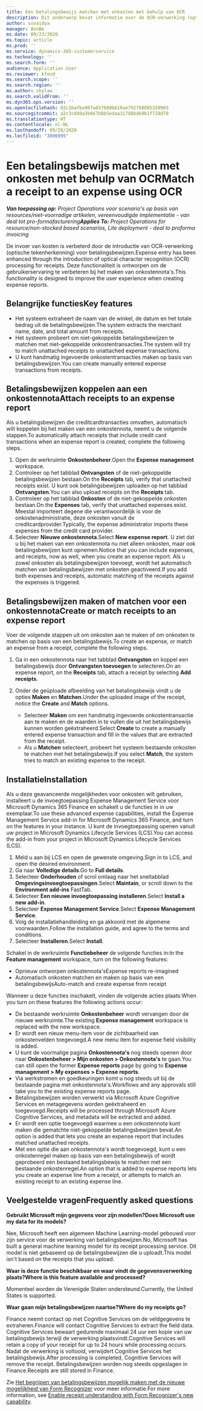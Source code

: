 ```yaml
---
title: Een betalingsbewijs matchen met onkosten met behulp van OCR
description: Dit onderwerp bevat informatie over de OCR-verwerking (optische tekenherkenning) voor betalingsbewijzen.
author: suvaidya
manager: AnnBe
ms.date: 09/23/2020
ms.topic: article
ms.prod: ''
ms.service: dynamics-365-customerservice
ms.technology: ''
ms.search.form: ''
audience: Application User
ms.reviewer: kfend
ms.search.scope: ''
ms.search.region: ''
ms.author: shylaw
ms.search.validFrom: ''
ms.dyn365.ops.version: ''
ms.openlocfilehash: 02c1bafbe907a657689b610ae792f88085320903
ms.sourcegitcommit: a2c3cd49a3b667b8b5edaa31788b4b9b1f728d78
ms.translationtype: HT
ms.contentlocale: nl-NL
ms.lasthandoff: 09/28/2020
ms.locfileid: "3896995"
---
```

# <a name="match-a-receipt-to-an-expense-using-ocr"></a><span data-ttu-id="58602-103">Een betalingsbewijs matchen met onkosten met behulp van OCR</span><span class="sxs-lookup"><span data-stu-id="58602-103">Match a receipt to an expense using OCR</span></span>

<span data-ttu-id="58602-104">_**Van toepassing op:** Project Operations voor scenario's op basis van resources/niet-voorradige artikelen, vereenvoudigde implementatie - van deal tot pro-formafacturering_</span><span class="sxs-lookup"><span data-stu-id="58602-104">_**Applies To:** Project Operations for resource/non-stocked based scenarios, Lite deployment - deal to proforma invoicing_</span></span>

<span data-ttu-id="58602-105">De invoer van kosten is verbeterd door de introductie van OCR-verwerking (optische tekenherkenning) voor betalingsbewijzen.</span><span class="sxs-lookup"><span data-stu-id="58602-105">Expense entry has been enhanced through the introduction of optical character recognition (OCR) processing for receipts.</span></span> <span data-ttu-id="58602-106">Deze functionaliteit is ontworpen om de gebruikerservaring te verbeteren bij het maken van onkostennota's.</span><span class="sxs-lookup"><span data-stu-id="58602-106">This functionality is designed to improve the user experience when creating expense reports.</span></span>

## <a name="key-features"></a><span data-ttu-id="58602-107">Belangrijke functies</span><span class="sxs-lookup"><span data-stu-id="58602-107">Key features</span></span>

- <span data-ttu-id="58602-108">Het systeem extraheert de naam van de winkel, de datum en het totale bedrag uit de betalingsbewijzen.</span><span class="sxs-lookup"><span data-stu-id="58602-108">The system extracts the merchant name, date, and total amount from receipts.</span></span>
- <span data-ttu-id="58602-109">Het systeem probeert om niet-gekoppelde betalingsbewijzen te matchen met niet-gekoppelde onkostentransacties.</span><span class="sxs-lookup"><span data-stu-id="58602-109">The system will try to match unattached receipts to unattached expense transactions.</span></span>
- <span data-ttu-id="58602-110">U kunt handmatig ingevoerde onkostentransacties maken op basis van betalingsbewijzen.</span><span class="sxs-lookup"><span data-stu-id="58602-110">You can create manually entered expense transactions from receipts.</span></span>

## <a name="attach-receipts-to-an-expense-report"></a><span data-ttu-id="58602-111">Betalingsbewijzen koppelen aan een onkostennota</span><span class="sxs-lookup"><span data-stu-id="58602-111">Attach receipts to an expense report</span></span>

<span data-ttu-id="58602-112">Als u betalingsbewijzen die creditcardtransacties omvatten, automatisch wilt koppelen bij het maken van een onkostennota, neemt u de volgende stappen.</span><span class="sxs-lookup"><span data-stu-id="58602-112">To automatically attach receipts that include credit card transactions when an expense report is created, complete the following steps.</span></span>

  1. <span data-ttu-id="58602-113">Open de werkruimte **Onkostenbeheer**.</span><span class="sxs-lookup"><span data-stu-id="58602-113">Open the **Expense management** workspace.</span></span>
  2. <span data-ttu-id="58602-114">Controleer op het tabblad **Ontvangsten** of de niet-gekoppelde betalingsbewijzen bestaan.</span><span class="sxs-lookup"><span data-stu-id="58602-114">On the **Receipts** tab, verify that unattached receipts exist.</span></span> <span data-ttu-id="58602-115">U kunt ook betalingsbewijzen uploaden op het tabblad **Ontvangsten**.</span><span class="sxs-lookup"><span data-stu-id="58602-115">You can also upload receipts on the **Receipts** tab.</span></span>
  3. <span data-ttu-id="58602-116">Controleer op het tabblad **Onkosten** of de niet-gekoppelde onkosten bestaan.</span><span class="sxs-lookup"><span data-stu-id="58602-116">On the **Expenses** tab, verify that unattached expenses exist.</span></span> <span data-ttu-id="58602-117">Meestal importeert degene die verantwoordelijk is voor de onkostenadministratie, deze onkosten vanuit de creditcardprovider.</span><span class="sxs-lookup"><span data-stu-id="58602-117">Typically, the expense administrator imports these expenses from the credit card provider.</span></span>
  4. <span data-ttu-id="58602-118">Selecteer **Nieuwe onkostennota**.</span><span class="sxs-lookup"><span data-stu-id="58602-118">Select **New expense report**.</span></span> <span data-ttu-id="58602-119">U ziet dat u bij het maken van een onkostennota nu niet alleen onkosten, maar ook betalingsbewijzen kunt opnemen.</span><span class="sxs-lookup"><span data-stu-id="58602-119">Notice that you can include expenses, and receipts, now as well, when you create an expense report.</span></span> <span data-ttu-id="58602-120">Als u zowel onkosten als betalingsbewijzen toevoegt, wordt het automatisch matchen van betalingsbewijzen met onkosten geactiveerd.</span><span class="sxs-lookup"><span data-stu-id="58602-120">If you add both expenses and receipts, automatic matching of the receipts against the expenses is triggered.</span></span>

## <a name="create-or-match-receipts-to-an-expense-report"></a><span data-ttu-id="58602-121">Betalingsbewijzen maken of matchen voor een onkostennota</span><span class="sxs-lookup"><span data-stu-id="58602-121">Create or match receipts to an expense report</span></span>
<span data-ttu-id="58602-122">Voer de volgende stappen uit om onkosten aan te maken of om onkosten te matchen op basis van een betalingsbewijs.</span><span class="sxs-lookup"><span data-stu-id="58602-122">To create an expense, or match an expense from a receipt, complete the following steps.</span></span>

  1. <span data-ttu-id="58602-123">Ga in een onkostennota naar het tabblad **Ontvangsten** en koppel een betalingsbewijs door **Ontvangsten toevoegen** te selecteren.</span><span class="sxs-lookup"><span data-stu-id="58602-123">On an expense report, on the **Receipts** tab, attach a receipt by selecting **Add receipts**.</span></span>
  2. <span data-ttu-id="58602-124">Onder de geüploade afbeelding van het betalingsbewijs vindt u de opties **Maken** en **Matchen**.</span><span class="sxs-lookup"><span data-stu-id="58602-124">Under the uploaded image of the receipt, notice the **Create** and **Match** options.</span></span>

      - <span data-ttu-id="58602-125">Selecteer **Maken** om een handmatig ingevoerde onkostentransactie aan te maken en de waarden in te vullen die uit het betalingsbewijs kunnen worden geëxtraheerd.</span><span class="sxs-lookup"><span data-stu-id="58602-125">Select **Create** to create a manually entered expense transaction and fill in the values that are extracted from the receipt.</span></span>
      - <span data-ttu-id="58602-126">Als u **Matchen** selecteert, probeert het systeem bestaande onkosten te matchen met het betalingsbewijs.</span><span class="sxs-lookup"><span data-stu-id="58602-126">If you select **Match**, the system tries to match an existing expense to the receipt.</span></span>

## <a name="installation"></a><span data-ttu-id="58602-127">Installatie</span><span class="sxs-lookup"><span data-stu-id="58602-127">Installation</span></span>

<span data-ttu-id="58602-128">Als u deze geavanceerde mogelijkheden voor onkosten wilt gebruiken, installeert u de invoegtoepassing Expense Management Service voor Microsoft Dynamics 365 Finance en schakelt u de functies in in uw exemplaar.</span><span class="sxs-lookup"><span data-stu-id="58602-128">To use these advanced expense capabilities, install the Expense Management Service add-in for Microsoft Dynamics 365 Finance, and turn on the features in your instance.</span></span> <span data-ttu-id="58602-129">U kunt de invoegtoepassing openen vanuit uw project in Microsoft Dynamics Lifecycle Services (LCS).</span><span class="sxs-lookup"><span data-stu-id="58602-129">You can access the add-in from your project in Microsoft Dynamics Lifecycle Services (LCS).</span></span>

1. <span data-ttu-id="58602-130">Meld u aan bij LCS en open de gewenste omgeving.</span><span class="sxs-lookup"><span data-stu-id="58602-130">Sign in to LCS, and open the desired environment.</span></span>
2. <span data-ttu-id="58602-131">Ga naar **Volledige details**.</span><span class="sxs-lookup"><span data-stu-id="58602-131">Go to **Full details**.</span></span>
3. <span data-ttu-id="58602-132">Selecteer **Onderhouden** of scrol omlaag naar het sneltabblad **Omgevingsinvoegtoepassingen**.</span><span class="sxs-lookup"><span data-stu-id="58602-132">Select **Maintain**, or scroll down to the **Environment add-ins** FastTab.</span></span>
4. <span data-ttu-id="58602-133">Selecteer **Een nieuwe invoegtoepassing installeren**.</span><span class="sxs-lookup"><span data-stu-id="58602-133">Select **Install a new add-in**.</span></span>
5. <span data-ttu-id="58602-134">Selecteer **Expense Management Service**.</span><span class="sxs-lookup"><span data-stu-id="58602-134">Select **Expense Management Service**.</span></span>
6. <span data-ttu-id="58602-135">Volg de installatiehandleiding en ga akkoord met de algemene voorwaarden.</span><span class="sxs-lookup"><span data-stu-id="58602-135">Follow the installation guide, and agree to the terms and conditions.</span></span>
7. <span data-ttu-id="58602-136">Selecteer **Installeren**.</span><span class="sxs-lookup"><span data-stu-id="58602-136">Select **Install**.</span></span>

<span data-ttu-id="58602-137">Schakel in de werkruimte **Functiebeheer** de volgende functies in:</span><span class="sxs-lookup"><span data-stu-id="58602-137">In the **Feature management** workspace, turn on the following features:</span></span>

- <span data-ttu-id="58602-138">Opnieuw ontworpen onkostennota's</span><span class="sxs-lookup"><span data-stu-id="58602-138">Expense reports re-imagined</span></span>
- <span data-ttu-id="58602-139">Automatisch onkosten matchen en maken op basis van een betalingsbewijs</span><span class="sxs-lookup"><span data-stu-id="58602-139">Auto-match and create expense from receipt</span></span>

<span data-ttu-id="58602-140">Wanneer u deze functies inschakelt, vinden de volgende acties plaats:</span><span class="sxs-lookup"><span data-stu-id="58602-140">When you turn on these features the following actions occur:</span></span>

- <span data-ttu-id="58602-141">De bestaande werkruimte **Onkostenbeheer** wordt vervangen door de nieuwe werkruimte.</span><span class="sxs-lookup"><span data-stu-id="58602-141">The existing **Expense management** workspace is replaced with the new workspace.</span></span>
- <span data-ttu-id="58602-142">Er wordt een nieuw menu-item voor de zichtbaarheid van onkostenvelden toegevoegd.</span><span class="sxs-lookup"><span data-stu-id="58602-142">A new menu item for expense field visibility is added.</span></span>
- <span data-ttu-id="58602-143">U kunt de voormalige pagina **Onkostennota's** nog steeds openen door naar **Onkostenbeheer > Mijn onkosten > Onkostennota's** te gaan.</span><span class="sxs-lookup"><span data-stu-id="58602-143">You can still open the former **Expense reports** page by going to **Expense management > My expenses > Expense reports**.</span></span>
- <span data-ttu-id="58602-144">Via werkstromen en goedkeuringen komt u nog steeds uit bij de bestaande pagina met onkostennota's.</span><span class="sxs-lookup"><span data-stu-id="58602-144">Workflows and any approvals still take you to the existing expense reports page.</span></span>
- <span data-ttu-id="58602-145">Betalingsbewijzen worden verwerkt via Microsoft Azure Cognitive Services en metagegevens worden geëxtraheerd en toegevoegd.</span><span class="sxs-lookup"><span data-stu-id="58602-145">Receipts will be processed through Microsoft Azure Cognitive Services, and metadata will be extracted and added.</span></span>
- <span data-ttu-id="58602-146">Er wordt een optie toegevoegd waarmee u een onkostennota kunt maken die gematchte niet-gekoppelde betalingsbewijzen bevat.</span><span class="sxs-lookup"><span data-stu-id="58602-146">An option is added that lets you create an expense report that includes matched unattached receipts.</span></span>
- <span data-ttu-id="58602-147">Met een optie die aan onkostennota's wordt toegevoegd, kunt u een onkostenregel maken op basis van een betalingsbewijs of wordt geprobeerd een bestaand betalingsbewijs te matchen met een bestaande onkostenregel.</span><span class="sxs-lookup"><span data-stu-id="58602-147">An option that is added to expense reports lets you create an expense line from a receipt, or attempts to match an existing receipt to an existing expense line.</span></span>

## <a name="frequently-asked-questions"></a><span data-ttu-id="58602-148">Veelgestelde vragen</span><span class="sxs-lookup"><span data-stu-id="58602-148">Frequently asked questions</span></span>

<span data-ttu-id="58602-149">**Gebruikt Microsoft mijn gegevens voor zijn modellen?**</span><span class="sxs-lookup"><span data-stu-id="58602-149">**Does Microsoft use my data for its models?**</span></span>

<span data-ttu-id="58602-150">Nee, Microsoft heeft een algemeen Machine Learning-model gebouwd voor zijn service voor de verwerking van betalingsbewijzen.</span><span class="sxs-lookup"><span data-stu-id="58602-150">No, Microsoft has built a general machine learning model for its receipt processing service.</span></span> <span data-ttu-id="58602-151">Dit model is niet gebaseerd op de betalingsbewijzen die u uploadt.</span><span class="sxs-lookup"><span data-stu-id="58602-151">This model isn't based on the receipts that you upload.</span></span>

<span data-ttu-id="58602-152">**Waar is deze functie beschikbaar en waar vindt de gegevensverwerking plaats?**</span><span class="sxs-lookup"><span data-stu-id="58602-152">**Where is this feature available and processed?**</span></span>

<span data-ttu-id="58602-153">Momenteel worden de Verenigde Staten ondersteund.</span><span class="sxs-lookup"><span data-stu-id="58602-153">Currently, the United States is supported.</span></span>

<span data-ttu-id="58602-154">**Waar gaan mijn betalingsbewijzen naartoe?**</span><span class="sxs-lookup"><span data-stu-id="58602-154">**Where do my receipts go?**</span></span>

<span data-ttu-id="58602-155">Finance neemt contact op met Cognitive Services om de veldgegevens te extraheren.</span><span class="sxs-lookup"><span data-stu-id="58602-155">Finance will contact Cognitive Services to extract the field data.</span></span> <span data-ttu-id="58602-156">Cognitive Services bewaart gedurende maximaal 24 uur een kopie van uw betalingsbewijs terwijl de verwerking plaatsvindt.</span><span class="sxs-lookup"><span data-stu-id="58602-156">Cognitive Services will retain a copy of your receipt for up to 24 hours while processing occurs.</span></span> <span data-ttu-id="58602-157">Nadat de verwerking is voltooid, verwijdert Cognitive Services het betalingsbewijs.</span><span class="sxs-lookup"><span data-stu-id="58602-157">After processing is completed, Cognitive Services will remove the receipt.</span></span> <span data-ttu-id="58602-158">Betalingsbewijzen worden nog steeds opgeslagen in Finance.</span><span class="sxs-lookup"><span data-stu-id="58602-158">Receipts are still stored in Finance.</span></span>

<span data-ttu-id="58602-159">Zie [Het begrijpen van betalingsbewijzen mogelijk maken met de nieuwe mogelijkheid van Form Recognizer](https://azure.microsoft.com/blog/enable-receipt-understanding-with-form-recognizer-s-new-capability/) voor meer informatie.</span><span class="sxs-lookup"><span data-stu-id="58602-159">For more information, see [Enable receipt understanding with Form Recognizer's new capability](https://azure.microsoft.com/blog/enable-receipt-understanding-with-form-recognizer-s-new-capability/).</span></span>
